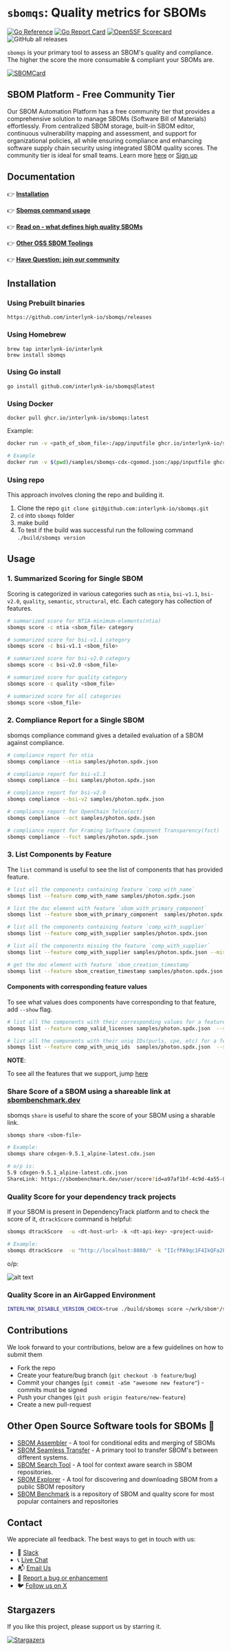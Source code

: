 <!--
 Copyright 2025 Interlynk.io

 Licensed under the Apache License, Version 2.0 (the "License");
 you may not use this file except in compliance with the License.
 You may obtain a copy of the License at

     http://www.apache.org/licenses/LICENSE-2.0

 Unless required by applicable law or agreed to in writing, software
 distributed under the License is distributed on an "AS IS" BASIS,
 WITHOUT WARRANTIES OR CONDITIONS OF ANY KIND, either express or implied.
 See the License for the specific language governing permissions and
 limitations under the License.
-->

# `sbomqs`: Quality metrics for SBOMs

[![Go Reference](https://pkg.go.dev/badge/github.com/interlynk-io/sbomqs.svg)](https://pkg.go.dev/github.com/interlynk-io/sbomqs)
[![Go Report Card](https://goreportcard.com/badge/github.com/interlynk-io/sbomqs)](https://goreportcard.com/report/github.com/interlynk-io/sbomqs)
[![OpenSSF Scorecard](https://api.securityscorecards.dev/projects/github.com/interlynk-io/sbomqs/badge)](https://securityscorecards.dev/viewer/?uri=github.com/interlynk-io/sbomqs)
![GitHub all releases](https://img.shields.io/github/downloads/interlynk-io/sbomqs/total)

`sbomqs` is your primary tool to assess an SBOM's quality and compliance. The higher the score the more consumable & compliant your SBOMs are.

[![SBOMCard](https://api.interlynk.io/api/v1/badges.svg?type=hcard&project_group_id=7f52093e-3d78-49cb-aeb1-6c977de9442e
)](https://app.interlynk.io/customer/products?id=7f52093e-3d78-49cb-aeb1-6c977de9442e&signed_url_params=eyJfcmFpbHMiOnsibWVzc2FnZSI6IklqUmhPRGRoTjJNNExXSXpZekl0TkdVeE9TMDVNRGxoTFRKbFpHRmlPR1ZoWldReVl5ST0iLCJleHAiOm51bGwsInB1ciI6InNoYXJlX2x5bmsvc2hhcmVfbHluayJ9fQ==--daf6585ecf8013a0b2713a5cebb28c140d29eed904b15c84c0566b9ddd334e71)

## SBOM Platform - Free Community Tier

Our SBOM Automation Platform has a free community tier that provides a comprehensive solution to manage SBOMs (Software Bill of Materials) effortlessly. From centralized SBOM storage, built-in SBOM editor, continuous vulnerability mapping and assessment, and support for organizational policies, all while ensuring compliance and enhancing software supply chain security using integrated SBOM quality scores. The community tier is ideal for small teams. Learn more [here](https://www.interlynk.io/community-tier) or [Sign up](https://app.interlynk.io/auth)

## Documentation

👉 **[Installation](https://github.com/interlynk-io/sbomqs?tab=readme-ov-file#installation)**

👉 **[Sbomqs command usage](https://github.com/interlynk-io/sbomqs?tab=readme-ov-file#usage)**

👉 **[Read on - what defines high quality SBOMs](https://github.com/interlynk-io/sbomqs/blob/main/docs/sbom-quality.md)**

👉 **[Other OSS SBOM Toolings](https://github.com/interlynk-io/sbomqs?tab=readme-ov-file#other-open-source-software-tools-for-sboms)**

👉 **[Have Question: join our community](https://github.com/interlynk-io/sbomqs?tab=readme-ov-file#contact)**

## Installation

### Using Prebuilt binaries

```console
https://github.com/interlynk-io/sbomqs/releases
```

### Using Homebrew

```console
brew tap interlynk-io/interlynk
brew install sbomqs
```

### Using Go install

```console
go install github.com/interlynk-io/sbomqs@latest
```

### Using Docker

```console
docker pull ghcr.io/interlynk-io/sbomqs:latest
```

Example:

```sh
docker run -v <path_of_sbom_file>:/app/inputfile ghcr.io/interlynk-io/sbomqs score /app/inputfile

# Example
docker run -v $(pwd)/samples/sbomqs-cdx-cgomod.json:/app/inputfile ghcr.io/interlynk-io/sbomqs score /app/inputfile
```

### Using repo

This approach involves cloning the repo and building it.

1. Clone the repo `git clone git@github.com:interlynk-io/sbomqs.git`
2. `cd` into `sbomqs` folder
3. make build
4. To test if the build was successful run the following command `./build/sbomqs version`

## Usage

### 1. Summarized Scoring for Single SBOM

Scoring is categorized in various categories such as `ntia`, `bsi-v1.1`, `bsi-v2.0`, `quality`, `semantic`, `structural`, etc.
Each category has collection of features.

```sh
# summarized score for NTIA-minimum-elements(ntia)
sbomqs score -c ntia <sbom_file> category

# summarized score for bsi-v1.1 category
sbomqs score -c bsi-v1.1 <sbom_file>

# summarized score for bsi-v2.0 category
sbomqs score -c bsi-v2.0 <sbom_file>

# summarized score for quality category
sbomqs score -c quality <sbom_file>

# summarized score for all categories
sbomqs score <sbom_file>
```

### 2. Compliance Report for a Single SBOM 

sbomqs compliance command gives a detailed evaluation of a SBOM against compliance.

```sh
# compliance report for ntia
sbomqs compliance --ntia samples/photon.spdx.json

# compliance report for bsi-v1.1
sbomqs compliance --bsi samples/photon.spdx.json

# compliance report for bsi-v2.0
sbomqs compliance --bsi-v2 samples/photon.spdx.json

# compliance report for OpenChain Telco(oct)
sbomqs compliance --oct samples/photon.spdx.json

# compliance report for Framing Software Component Transparency(fsct)
sbomqs compliance --fsct samples/photon.spdx.json
```

### 3. List Components by Feature

The `list` command is useful to see the list of components that has provided feature.

```sh
# list all the components containing feature `comp_with_name`
sbomqs list --feature comp_with_name samples/photon.spdx.json

# list the doc element with feature `sbom_with_primary_component`
sbomqs list --feature sbom_with_primary_component  samples/photon.spdx.json

# list all the components containing feature `comp_with_supplier`
sbomqs list --feature comp_with_supplier samples/photon.spdx.json

# list all the components missing the feature `comp_with_supplier`
sbomqs list --feature comp_with_supplier samples/photon.spdx.json --missing

# get the doc element with feature `sbom_creation_timestamp`
sbomqs list --feature sbom_creation_timestamp samples/photon.spdx.json

```

#### Components with corresponding feature values

To see what values does components have corresponding to that feature, add `--show` flag.

```sh
# list all the components with their corresponding values for a feature `comp_valid_licenses`
sbomqs list --feature comp_valid_licenses samples/photon.spdx.json  --show

# list all the components with their uniq IDs(purls, cpe, etc) for a feature `comp_with_uniq_ids`
sbomqs list --feature comp_with_uniq_ids  samples/photon.spdx.json  --show
```

**NOTE**:

To see all the features that we support, jump [here](https://github.com/interlynk-io/sbomqs/blob/main/docs/list.md#supported-features)

### Share Score of a SBOM using a shareable link at [sbombenchmark.dev](https://sbombenchmark.dev/)

sbomqs `share` is useful to share the score of your SBOM using a sharable link.

```sh
sbomqs share <sbom-file>

# Example:
sbomqs share cdxgen-9.5.1_alpine-latest.cdx.json

# o/p is:
5.9 cdxgen-9.5.1_alpine-latest.cdx.json
ShareLink: https://sbombenchmark.dev/user/score?id=a97af1bf-4c9d-4a55-8524-3d4bcee0b9a4
```

### Quality Score for your dependency track projects

If your SBOM is present in DependencyTrack platform and to check the score of it, `dtrackScore` command is helpful:

```sh
sbomqs dtrackScore  -u <dt-host-url> -k <dt-api-key> <project-uuid>

# Example:
sbomqs dtrackScore  -u "http://localhost:8080/" -k "IIcfPA9qc1F4IkQFa2FqQJoTwcfQI" bbd4434d-8062-4e59-a323-3b416701c948
```

o/p:

![alt text](./images/dt.png "Depedency Track with sbomqs score")

### Quality Score in an AirGapped Environment

```sh
INTERLYNK_DISABLE_VERSION_CHECK=true ./build/sbomqs score ~/wrk/sbom*/samples/*.json  -b
```

## Contributions

We look forward to your contributions, below are a few guidelines on how to submit them

- Fork the repo
- Create your feature/bug branch (`git checkout -b feature/bug`)
- Commit your changes (`git commit -aSm "awesome new feature"`) - commits must be signed
- Push your changes (`git push origin feature/new-feature`)
- Create a new pull-request

## Other Open Source Software tools for SBOMs 🐧

- [SBOM Assembler](https://github.com/interlynk-io/sbomasm) - A tool for conditional edits and merging of SBOMs
- [SBOM Seamless Transfer](https://github.com/interlynk-io/sbommv) - A primary tool to transfer SBOM's between different systems.
- [SBOM Search Tool](https://github.com/interlynk-io/sbomgr) - A tool for context aware search in SBOM repositories.
- [SBOM Explorer](https://github.com/interlynk-io/sbomex) - A tool for discovering and downloading SBOM from a public SBOM repository
- [SBOM Benchmark](https://www.sbombenchmark.dev) is a repository of SBOM and quality score for most popular containers and repositories

## Contact

We appreciate all feedback. The best ways to get in touch with us:

- 💬 [Slack](https://join.slack.com/t/sbomqa/shared_invite/zt-2jzq1ttgy-4IGzOYBEtHwJdMyYj~BACA)
- 📞 [Live Chat](https://www.interlynk.io/#hs-chat-open)
- 📬 [Email Us](mailto:hello@interlynk.io)
- 🐛 [Report a bug or enhancement](https://github.com/interlynk-io/sbomex/issues)
- 🐦 [Follow us on X](https://twitter.com/InterlynkIo)

## Stargazers

If you like this project, please support us by starring it.

[![Stargazers](https://starchart.cc/interlynk-io/sbomqs.svg)](https://starchart.cc/interlynk-io/sbomqs)
